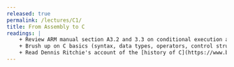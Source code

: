 ```yaml
---
released: true
permalink: /lectures/C1/
title: From Assembly to C
readings: |
    + Review ARM manual section A3.2 and 3.3 on conditional execution and branch instructions
    + Brush up on C basics (syntax, data types, operators, control structures, function calls) via your favorite C reference; sections 1-2 of Nick Parlante's [EssentialC](http://cslibrary.stanford.edu/101/EssentialC.pdf); or chapters 1, 2, and 3 of K&R. Skip content on I/O and standard libraries (we are bare metal!)
    + Read Dennis Ritchie's account of the [history of C](https://www.bell-labs.com/usr/dmr/www/chist.html).
---
```


